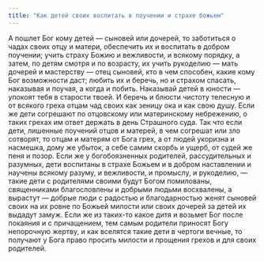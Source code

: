 ```yaml
---
title: "Как детей своих воспитать в поучении и страхе божьем"
---
```


А пошлет Бог кому детей — сыновей или дочерей, то заботиться о чадах своих отцу и матери, обеспечить их и воспитать в добром поучении; учить страху Божию и вежливости, и всякому порядку, а затем, по детям смотря и по возрасту, их учить рукоделию — мать дочерей и мастерству — отец сыновей, кто в чем способен, какие кому Бог возможности даст; любить их и беречь, но и страхом спасать, наказывая и поучая, а когда и побить. Наказывай детей в юности — упокоят тебя в старости твоей. И беречь и блюсти чистоту телесную и от всякого греха отцам чад своих как зеницу ока и как свою душу. Если же дети согрешают по отцовскому или материнскому небрежению, о таких грехах им ответ держать в день Страшного суда. Так что если дети, лишенные поучений отцов и матерей, в чем согрешат или зло сотворят, то отцам и матерям от Бога грех, а от людей укоризна и насмешка, дому же убыток, а себе самим скорбь и ущерб, от судей же пеня и позор. Если же у богобоязненных родителей, рассудительных и разумных, дети воспитаны в страхе Божьем и в добром наставлении и научены всякому разуму, и вежливости, и промыслу, и рукоделию, — такие дети с родителями своими будут Богом помилованы, священниками благословлены и добрыми людьми восхвалены, а вырастут — добрые люди с радостью и благодарностью женят сыновей своих на их ровне по Божьей милости или своих дочерей за детей их выдадут замуж. Если же из таких-то какое дитя и возьмет Бог после покаяния и с причащением, тем самым родители приносят Богу непорочную жертву, и как вселятся такие дети в чертоги вечные, то получают у Бога право просить милости и прощения грехов и для своих родителей.